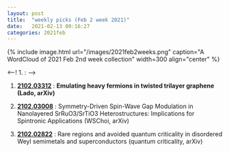 ```yaml
---
layout: post
title:  "weekly picks (Feb 2 week 2021)"
date:   2021-02-13 00:16:27
categories: 2021feb
---
```


{% include image.html url="/images/2021feb2weeks.png" caption="A WordCloud of 2021 Feb 2nd week collection" width=300 align="center" %}


<--! 1. **[]()** : -->



1. **[2102.03312](http://arxiv.org/abs/2102.03312)** : **Emulating heavy fermions in twisted trilayer graphene (Lado, arXiv)**

1. **[2102.03008](http://arxiv.org/abs/2102.03008)** : Symmetry-Driven Spin-Wave Gap Modulation in Nanolayered SrRuO3/SrTiO3 Heterostructures: Implications for Spintronic Applications (WSChoi, arXiv)

1. **[2102.02822](http://arxiv.org/abs/2102.02822)** : Rare regions and avoided quantum criticality in disordered Weyl semimetals and superconductors (quantum criticality, arXiv)
